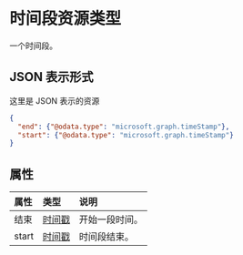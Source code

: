 # <a name="timeslot-resource-type"></a>时间段资源类型

一个时间段。

## <a name="json-representation"></a>JSON 表示形式

这里是 JSON 表示的资源

<!-- {
  "blockType": "resource",
  "optionalProperties": [

  ],
  "@odata.type": "microsoft.graph.timeSlot"
}-->

```json
{
  "end": {"@odata.type": "microsoft.graph.timeStamp"},
  "start": {"@odata.type": "microsoft.graph.timeStamp"}
}

```
## <a name="properties"></a>属性
| 属性     | 类型   |说明|
|:---------------|:--------|:----------|
|结束|[时间戳](timestamp.md)|开始一段时间。|
|start|[时间戳](timestamp.md)|时间段结束。|

<!-- uuid: 8fcb5dbc-d5aa-4681-8e31-b001d5168d79
2015-10-25 14:57:30 UTC -->
<!-- {
  "type": "#page.annotation",
  "description": "timeSlot resource",
  "keywords": "",
  "section": "documentation",
  "tocPath": ""
}-->